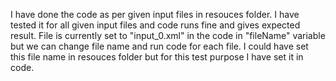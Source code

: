 
I have done the code as per given input files in resouces folder. I have tested it for all given input files and code runs fine and gives expected result. File is currently set to "input_0.xml" in the code in "fileName" variable but we can change file name and run code for each file. I could have set this file name in resouces folder but for this test purpose I have set it in code.
